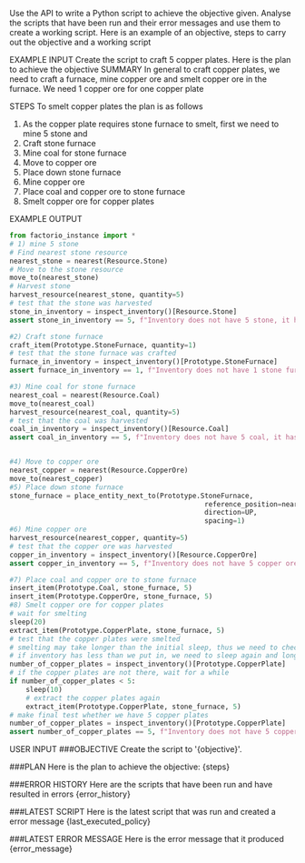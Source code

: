 Use the API to write a Python script to achieve the objective given. Analyse the scripts that have been run and their error messages and use them to create a working script. Here is an example of an objective, steps to carry out the objective and a working script

EXAMPLE INPUT
Create the script to craft 5 copper plates. Here is the plan to achieve the objective
SUMMARY
In general to craft copper plates, we need to craft a furnace, mine copper ore and smelt copper ore in the furnace. We need 1 copper ore for one copper plate

STEPS
To smelt copper plates the plan is as follows
1) As the copper plate requires stone furnace to smelt, first we need to mine 5 stone and 
2) Craft stone furnace
3) Mine coal for stone furnace
4) Move to copper ore
5) Place down stone furnace
6) Mine copper ore
7) Place coal and copper ore to stone furnace
8) Smelt copper ore for copper plates


EXAMPLE OUTPUT
```python
from factorio_instance import *
# 1) mine 5 stone
# Find nearest stone resource
nearest_stone = nearest(Resource.Stone)
# Move to the stone resource
move_to(nearest_stone)
# Harvest stone
harvest_resource(nearest_stone, quantity=5) 
# test that the stone was harvested
stone_in_inventory = inspect_inventory()[Resource.Stone]
assert stone_in_inventory == 5, f"Inventory does not have 5 stone, it has {{stone_in_inventory}}" 

#2) Craft stone furnace
craft_item(Prototype.StoneFurnace, quantity=1)
# test that the stone furnace was crafted
furnace_in_inventory = inspect_inventory()[Prototype.StoneFurnace]
assert furnace_in_inventory == 1, f"Inventory does not have 1 stone furnace, it has {{furnace_in_inventory}}" 

#3) Mine coal for stone furnace
nearest_coal = nearest(Resource.Coal)
move_to(nearest_coal)
harvest_resource(nearest_coal, quantity=5)
# test that the coal was harvested
coal_in_inventory = inspect_inventory()[Resource.Coal] 
assert coal_in_inventory == 5, f"Inventory does not have 5 coal, it has {{coal_in_inventory}}" 


#4) Move to copper ore
nearest_copper = nearest(Resource.CopperOre)
move_to(nearest_copper)
#5) Place down stone furnace
stone_furnace = place_entity_next_to(Prototype.StoneFurnace,
                                                reference_position=nearest_copper,
                                                direction=UP,
                                                spacing=1)
#6) Mine copper ore
harvest_resource(nearest_copper, quantity=5)
# test that the copper ore was harvested
copper_in_inventory = inspect_inventory()[Resource.CopperOre] 
assert copper_in_inventory == 5, f"Inventory does not have 5 copper ore, it has {{copper_in_inventory}}" 

#7) Place coal and copper ore to stone furnace
insert_item(Prototype.Coal, stone_furnace, 5)
insert_item(Prototype.CopperOre, stone_furnace, 5)
#8) Smelt copper ore for copper plates
# wait for smelting
sleep(20)
extract_item(Prototype.CopperPlate, stone_furnace, 5)
# test that the copper plates were smelted
# smelting may take longer than the initial sleep, thus we need to check the inventory after a while
# if inventory has less than we put in, we need to sleep again and longer
number_of_copper_plates = inspect_inventory()[Prototype.CopperPlate]
# if the copper plates are not there, wait for a while
if number_of_copper_plates < 5:
    sleep(10)
    # extract the copper plates again
    extract_item(Prototype.CopperPlate, stone_furnace, 5)
# make final test whether we have 5 copper plates
number_of_copper_plates = inspect_inventory()[Prototype.CopperPlate]
assert number_of_copper_plates == 5, f"Inventory does not have 5 copper plates, it has {{number_of_copper_plates}}" 

```

USER INPUT
###OBJECTIVE
Create the script to '{objective}'.

###PLAN
Here is the plan to achieve the objective:
{steps}

###ERROR HISTORY
Here are the scripts that have been run and have resulted in errors
{error_history}

###LATEST SCRIPT
Here is the latest script that was run and created a error message
{last_executed_policy}

###LATEST ERROR MESSAGE
Here is the error message that it produced
{error_message}
